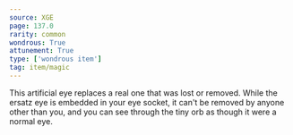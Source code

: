 ```yaml
---
source: XGE
page: 137.0
rarity: common
wondrous: True
attunement: True
type: ['wondrous item']
tag: item/magic
---
```


This artificial eye replaces a real one that was lost or removed. While the ersatz eye is embedded in your eye socket, it can't be removed by anyone other than you, and you can see through the tiny orb as though it were a normal eye.


